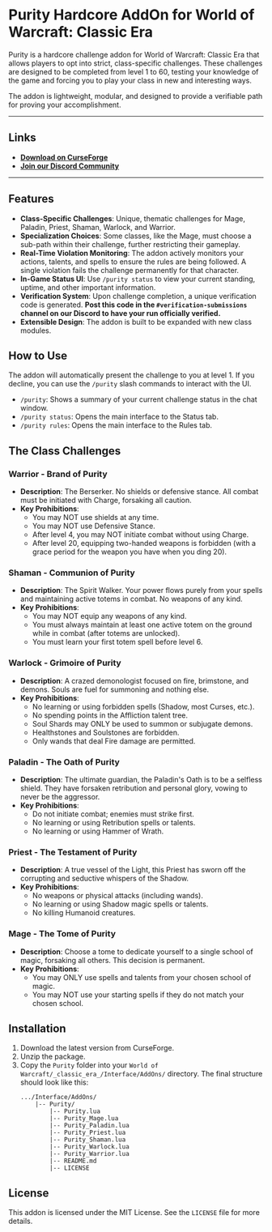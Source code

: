 # Purity Hardcore AddOn for World of Warcraft: Classic Era

Purity is a hardcore challenge addon for World of Warcraft: Classic Era that allows players to opt into strict, class-specific challenges. These challenges are designed to be completed from level 1 to 60, testing your knowledge of the game and forcing you to play your class in new and interesting ways.

The addon is lightweight, modular, and designed to provide a verifiable path for proving your accomplishment.

---

## Links

* **[Download on CurseForge](https://www.curseforge.com/wow/addons/purity)**
* **[Join our Discord Community](https://discord.gg/5m74Kw27AE)**

---

## Features

* **Class-Specific Challenges**: Unique, thematic challenges for Mage, Paladin, Priest, Shaman, Warlock, and Warrior. 
* **Specialization Choices**: Some classes, like the Mage, must choose a sub-path within their challenge, further restricting their gameplay.
* **Real-Time Violation Monitoring**: The addon actively monitors your actions, talents, and spells to ensure the rules are being followed. A single violation fails the challenge permanently for that character.
* **In-Game Status UI**: Use `/purity status` to view your current standing, uptime, and other important information.
* **Verification System**: Upon challenge completion, a unique verification code is generated. **Post this code in the `#verification-submissions` channel on our Discord to have your run officially verified.** 
* **Extensible Design**: The addon is built to be expanded with new class modules.

## How to Use

The addon will automatically present the challenge to you at level 1. If you decline, you can use the `/purity` slash commands to interact with the UI.

* `/purity`: Shows a summary of your current challenge status in the chat window.
* `/purity status`: Opens the main interface to the Status tab.
* `/purity rules`: Opens the main interface to the Rules tab.

## The Class Challenges

### Warrior - Brand of Purity
* **Description**: The Berserker. No shields or defensive stance. All combat must be initiated with Charge, forsaking all caution. 
* **Key Prohibitions**:
    * You may NOT use shields at any time. 
    * You may NOT use Defensive Stance. 
    * After level 4, you may NOT initiate combat without using Charge. 
    * After level 20, equipping two-handed weapons is forbidden (with a grace period for the weapon you have when you ding 20).

### Shaman - Communion of Purity
* **Description**: The Spirit Walker. Your power flows purely from your spells and maintaining active totems in combat. No weapons of any kind.
* **Key Prohibitions**:
    * You may NOT equip any weapons of any kind.
    * You must always maintain at least one active totem on the ground while in combat (after totems are unlocked).
    * You must learn your first totem spell before level 6.

### Warlock - Grimoire of Purity
* **Description**: A crazed demonologist focused on fire, brimstone, and demons. Souls are fuel for summoning and nothing else.
* **Key Prohibitions**:
    * No learning or using forbidden spells (Shadow, most Curses, etc.).
    * No spending points in the Affliction talent tree.
    * Soul Shards may ONLY be used to summon or subjugate demons.
    * Healthstones and Soulstones are forbidden.
    * Only wands that deal Fire damage are permitted.

### Paladin - The Oath of Purity
* **Description**: The ultimate guardian, the Paladin's Oath is to be a selfless shield. They have forsaken retribution and personal glory, vowing to never be the aggressor.
* **Key Prohibitions**:
    * Do not initiate combat; enemies must strike first.
    * No learning or using Retribution spells or talents.
    * No learning or using Hammer of Wrath.

### Priest - The Testament of Purity
* **Description**: A true vessel of the Light, this Priest has sworn off the corrupting and seductive whispers of the Shadow.
* **Key Prohibitions**:
    * No weapons or physical attacks (including wands).
    * No learning or using Shadow magic spells or talents.
    * No killing Humanoid creatures.

### Mage - The Tome of Purity
* **Description**: Choose a tome to dedicate yourself to a single school of magic, forsaking all others. This decision is permanent.
* **Key Prohibitions**:
    * You may ONLY use spells and talents from your chosen school of magic.
    * You may NOT use your starting spells if they do not match your chosen school.

## Installation

1.  Download the latest version from CurseForge.
2.  Unzip the package.
3.  Copy the `Purity` folder into your `World of Warcraft/_classic_era_/Interface/AddOns/` directory. The final structure should look like this:
    ```
    .../Interface/AddOns/
        |-- Purity/
            |-- Purity.lua
            |-- Purity_Mage.lua
            |-- Purity_Paladin.lua
            |-- Purity_Priest.lua
            |-- Purity_Shaman.lua
            |-- Purity_Warlock.lua
            |-- Purity_Warrior.lua
            |-- README.md
            |-- LICENSE
    ```

## License

This addon is licensed under the MIT License. See the `LICENSE` file for more details.
